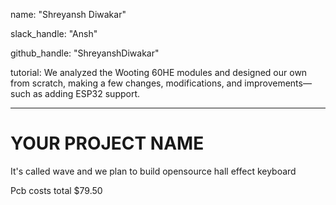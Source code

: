 name: "Shreyansh Diwakar"

slack_handle: "Ansh"

github_handle: "ShreyanshDiwakar"

tutorial: We analyzed the Wooting 60HE modules and designed our own from scratch, making a few changes, modifications, and improvements—such as adding ESP32 support.


---

# YOUR PROJECT NAME

<!-- Describe your board in 2-3 sentences. What are you making? What will it do? -->
It's called wave and we plan to build opensource hall effect keyboard
<!-- How much is it going to cost? -->
Pcb costs total $79.50


<!-- Tell us a little bit about your design process. What were some challenges? What helped? ***Totally optional*** -->
